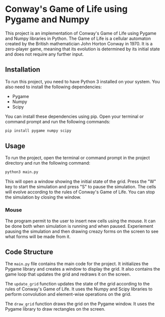 # Conway's Game of Life using Pygame and Numpy

This project is an implementation of Conway's Game of Life using Pygame and Numpy libraries in Python. The Game of Life is a cellular automaton created by the British mathematician John Horton Conway in 1970. It is a zero-player game, meaning that its evolution is determined by its initial state and does not require any further input.

## Installation

To run this project, you need to have Python 3 installed on your system. You also need to install the following dependencies:

- Pygame
- Numpy
- Scipy

You can install these dependencies using pip. Open your terminal or command prompt and run the following commands:

```sh
pip install pygame numpy scipy
```
## Usage

To run the project, open the terminal or command prompt in the project directory and run the following command:

```sh
python3 main.py
```
This will open a window showing the initial state of the grid. Press the "W" key to start the simulation and press "S" to pause the simulation. The cells will evolve according to the rules of Conway's Game of Life. You can stop the simulation by closing the window.

### Mouse

The program permit to the user to insert new cells using the mouse. It can be done both when simulation is running and when paused. Experiement pausing the simulation and then drawing creazy forms on the screen to see what forms will be made from it.

## Code Structure

The `main.py` file contains the main code for the project. It initializes the Pygame library and creates a window to display the grid. It also contains the game loop that updates the grid and redraws it on the screen.

The `update_grid` function updates the state of the grid according to the rules of Conway's Game of Life. It uses the Numpy and Scipy libraries to perform convolution and element-wise operations on the grid.

The `draw_grid` function draws the grid on the Pygame window. It uses the Pygame library to draw rectangles on the screen.
